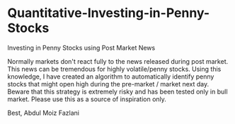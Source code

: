 # Quantitative-Investing-in-Penny-Stocks
Investing in Penny Stocks using Post Market News

Normally markets don't react fully to the news released during post market. This news can be tremendous for highly volatile/penny stocks. Using this knowledge, I have created an algorithm to automatically identify penny stocks that might open high during the pre-market / market next day. Beware that this strategy is extremely risky and has been tested only in bull market. Please use this as a source of inspiration only.

Best,
Abdul Moiz Fazlani
